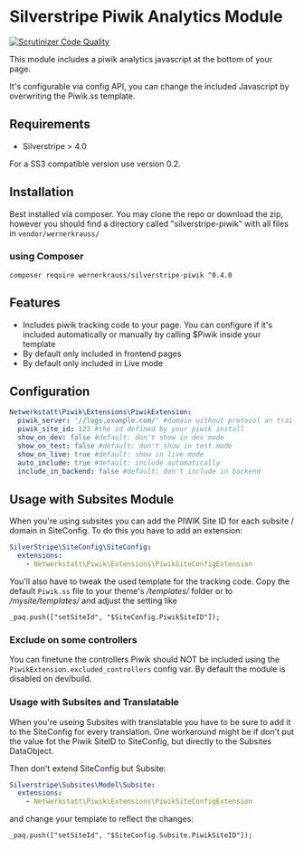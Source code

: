 # Silverstripe Piwik Analytics Module

[![Scrutinizer Code Quality](https://scrutinizer-ci.com/g/wernerkrauss/silverstripe-piwik/badges/quality-score.png?b=master)](https://scrutinizer-ci.com/g/wernerkrauss/silverstripe-piwik/?branch=master)

This module includes a piwik analytics javascript at the bottom of your page.

It's configurable via config API, you can change the included Javascript by overwriting the Piwik.ss template.


## Requirements
  * Silverstripe > 4.0
  
For a SS3 compatible version use version 0.2.

## Installation
Best installed via composer. You may clone the repo or download the zip, however you should find a directory called "silverstripe-piwik"
with all files in `vendor/wernerkrauss/`

### using Composer
```
composer require wernerkrauss/silverstripe-piwik ^0.4.0
```

## Features
  * Includes piwik tracking code to your page. You can configure if it's included automatically or manually by calling
  $Piwik inside your template
  * By default only included in frontend pages
  * By default only included in Live mode

## Configuration
```yml
Netwerkstatt\Piwik\Extensions\PiwikExtension:
  piwik_server: '//logs.example.com/' #domain without protocol an trailing slash
  piwik_site_id: 123 #the id defined by your piwik install
  show_on_dev: false #default: don't show in dev mode
  show_on_test: false #default: don't show in test mode
  show_on_live: true #default: show in live mode
  auto_include: true #default: include automatically
  include_in_backend: false #default: don't include in backend
```

## Usage with Subsites Module
When you're using subsites you can add the PIWIK Site ID for each subsite / domain in SiteConfig.
To do this you have to add an extension:

```yml
SilverStripe\SiteConfig\SiteConfig:
  extensions:
    - Netwerkstatt\Piwik\Extensions\PiwikSiteConfigExtension
```

You'll also have to tweak the used template for the tracking code. Copy the default `Piwik.ss` file to your theme's _/templates/_ folder
or to _/mysite/templates/_ and adjust the setting like

```
_paq.push(["setSiteId", "$SiteConfig.PiwikSiteID"]);
```
### Exclude on some controllers
You can finetune the controllers Piwik should NOT be included using the `PiwikExtension.excluded_controllers` config var.
By default the module is disabled on dev/build.


### Usage with Subsites and Translatable
When you're useing Subsites with translatable you have to be sure to add it to the SiteConfig for every translation.
One workaround might be if don't put the value fot the Piwik SiteID to SiteConfig, but directly to the Subsites DataObject.

Then don't extend SiteConfig but Subsite:

```yml
Silverstripe\Subsites\Model\Subsite:
  extensions:
    - Netwerkstatt\Piwik\Extensions\PiwikSiteConfigExtension
```

and change your template to reflect the changes:

```
_paq.push(["setSiteId", "$SiteConfig.Subsite.PiwikSiteID"]);
```
